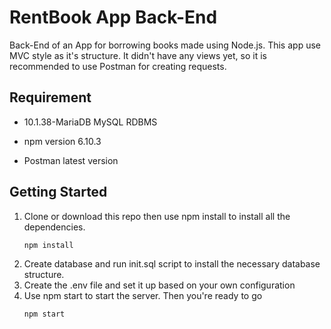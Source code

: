 # RentBook App Back-End

Back-End of an App for borrowing books made using Node.js. This app use MVC style as it's structure. It didn't have any views yet, so it is recommended to use Postman for creating requests.

## Requirement

- 10.1.38-MariaDB MySQL RDBMS

- npm version 6.10.3

- Postman latest version

## Getting Started

 1. Clone or download this repo then use npm install to install all the dependencies.
	```
	npm install
	```
 2. Create database and run init.sql script to install the necessary database structure. 
 3. Create the .env file and set it up based on your own configuration 
 4. Use npm start to start the server. Then you're ready to go
    ```
    npm start
    ```
